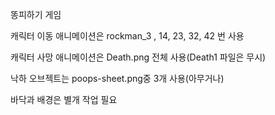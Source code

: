 똥피하기 게임

캐릭터 이동 애니메이션은 rockman_3 , 14, 23, 32, 42 번 사용

캐릭터 사망 애니메이션은 Death.png 전체 사용(Death1 파일은 무시)

낙하 오브젝트는 poops-sheet.png중 3개 사용(아무거나)

바닥과 배경은 별개 작업 필요
